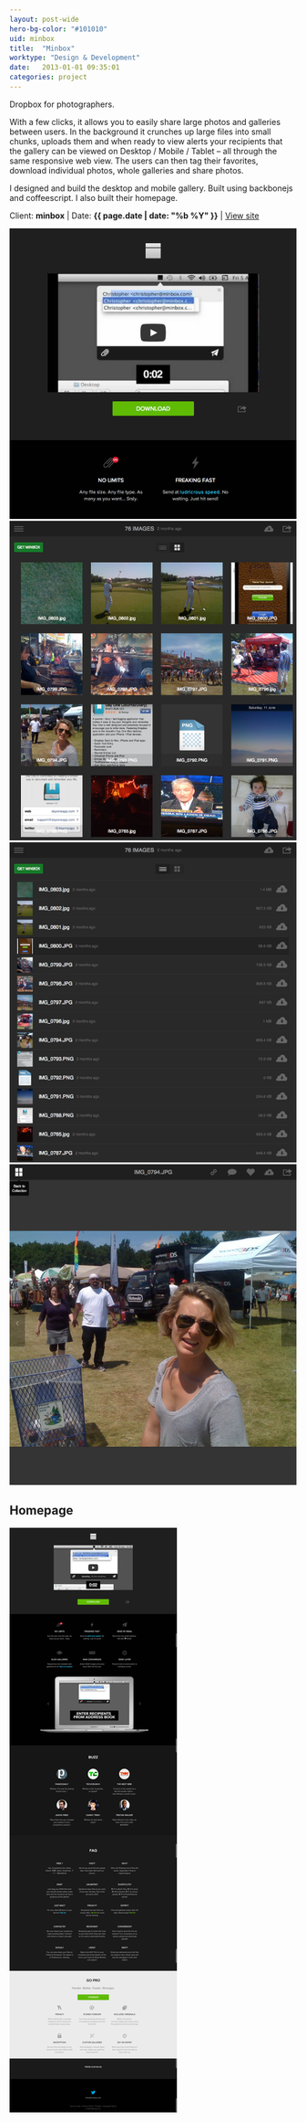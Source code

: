 ```yaml
---
layout: post-wide
hero-bg-color: "#101010"
uid: minbox
title:  "Minbox"
worktype: "Design & Development"
date:   2013-01-01 09:35:01
categories: project
---
```


<p>
  Dropbox for photographers.
</p>
<p>
  With a few clicks, it allows you to easily share large photos and galleries between users. In the background it crunches up large files into small chunks, uploads them and when ready to view alerts your recipients that the gallery can be viewed on Desktop / Mobile / Tablet – all through the same responsive web view. The users can then tag their favorites, download individual photos, whole galleries and share photos.
</p>
<p>
  I designed and build the desktop and mobile gallery.  Built using backbonejs and coffeescript.  I also built their homepage.
</p>

<p class="meta">Client: <strong>minbox</strong> | Date: <strong>{{ page.date | date: "%b %Y" }}</strong> | <a href="http://www.minbox.com">View site</a></p>

<div class="showcase">
  <img src="/img/minbox/1.jpg" alt="1">
  <img src="/img/minbox/2.jpg" alt="2">
  <img src="/img/minbox/3.jpg" alt="3">
  <img src="/img/minbox/4.jpg" alt="4">
  <h2>Homepage</h2>
  <img src="/img/minbox/5.jpg" alt="5">
</div>



